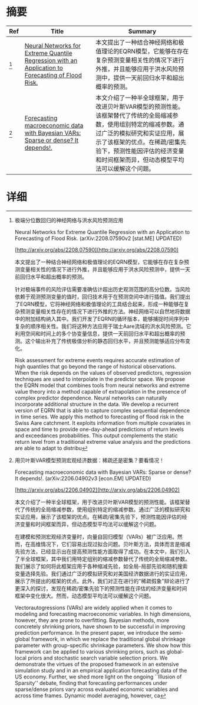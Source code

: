 # 摘要

| Ref | Title | Summary |
| --- | --- | --- |
| [^1] | [Neural Networks for Extreme Quantile Regression with an Application to Forecasting of Flood Risk.](http://arxiv.org/abs/2208.07590) | 本文提出了一种结合神经网络和极值理论的EQRN模型，它能够在存在复杂预测变量相关性的情况下进行外推，并且能够应用于洪水风险预测中，提供一天前回归水平和超出概率的预测。 |
| [^2] | [Forecasting macroeconomic data with Bayesian VARs: Sparse or dense? It depends!.](http://arxiv.org/abs/2206.04902) | 本文介绍了一种半全球框架，用于改进贝叶斯VAR模型的预测性能。该框架替代了传统的全局缩减参数，使用组别特定的缩减参数。通过广泛的模拟研究和实证应用，展示了该框架的优点。在稀疏/密集先验下，预测性能因评估的经济变量和时间框架而异，但动态模型平均法可以缓解这个问题。 |

# 详细

[^1]: 极端分位数回归的神经网络与洪水风险预测应用

    Neural Networks for Extreme Quantile Regression with an Application to Forecasting of Flood Risk. (arXiv:2208.07590v2 [stat.ME] UPDATED)

    [http://arxiv.org/abs/2208.07590](http://arxiv.org/abs/2208.07590)

    本文提出了一种结合神经网络和极值理论的EQRN模型，它能够在存在复杂预测变量相关性的情况下进行外推，并且能够应用于洪水风险预测中，提供一天前回归水平和超出概率的预测。

    

    针对极端事件的风险评估需要准确估计超出历史观测范围的高分位数。当风险依赖于观测预测变量的值时，回归技术用于在预测空间中进行插值。我们提出了EQRN模型，它将神经网络和极值理论的工具结合起来，形成一种能够在复杂预测变量相关性存在的情况下进行外推的方法。神经网络可以自然地将数据中的附加结构纳入其中。我们开发了EQRN的循环版本，能够捕捉时间序列中复杂的顺序相关性。我们将这种方法应用于瑞士Aare流域的洪水风险预测。它利用空间和时间上的多个协变量信息，提供一天前回归水平和超出概率的预测。这个输出补充了传统极值分析的静态回归水平，并且预测能够适应分布变化。

    Risk assessment for extreme events requires accurate estimation of high quantiles that go beyond the range of historical observations. When the risk depends on the values of observed predictors, regression techniques are used to interpolate in the predictor space. We propose the EQRN model that combines tools from neural networks and extreme value theory into a method capable of extrapolation in the presence of complex predictor dependence. Neural networks can naturally incorporate additional structure in the data. We develop a recurrent version of EQRN that is able to capture complex sequential dependence in time series. We apply this method to forecasting of flood risk in the Swiss Aare catchment. It exploits information from multiple covariates in space and time to provide one-day-ahead predictions of return levels and exceedances probabilities. This output complements the static return level from a traditional extreme value analysis and the predictions are able to adapt to distribu
    
[^2]: 用贝叶斯VAR模型预测宏观经济数据：稀疏还是密集？要看情况！

    Forecasting macroeconomic data with Bayesian VARs: Sparse or dense? It depends!. (arXiv:2206.04902v3 [econ.EM] UPDATED)

    [http://arxiv.org/abs/2206.04902](http://arxiv.org/abs/2206.04902)

    本文介绍了一种半全球框架，用于改进贝叶斯VAR模型的预测性能。该框架替代了传统的全局缩减参数，使用组别特定的缩减参数。通过广泛的模拟研究和实证应用，展示了该框架的优点。在稀疏/密集先验下，预测性能因评估的经济变量和时间框架而异，但动态模型平均法可以缓解这个问题。

    

    在建模和预测宏观经济变量时，向量自回归模型（VARs）被广泛应用。然而，在高维情况下，它们容易出现过拟合问题。贝叶斯方法，具体而言是缩减先验方法，已经显示出在提高预测性能方面取得了成功。在本文中，我们引入了半全球框架，其中我们用特定组别的缩减参数替代了传统的全局缩减参数。我们展示了如何将此框架应用于各种缩减先验，如全局-局部先验和随机搜索变量选择先验。我们通过广泛的模拟研究和对美国经济数据进行的实证应用，展示了所提出的框架的优点。此外，我们对正在进行的"稀疏假象"辩论进行了更深入的探讨，发现在稀疏/密集先验下的预测性能在评估的经济变量和时间框架中变化很大。然而，动态模型平均法可以缓解这个问题。

    Vectorautogressions (VARs) are widely applied when it comes to modeling and forecasting macroeconomic variables. In high dimensions, however, they are prone to overfitting. Bayesian methods, more concretely shrinking priors, have shown to be successful in improving prediction performance. In the present paper, we introduce the semi-global framework, in which we replace the traditional global shrinkage parameter with group-specific shrinkage parameters. We show how this framework can be applied to various shrinking priors, such as global-local priors and stochastic search variable selection priors. We demonstrate the virtues of the proposed framework in an extensive simulation study and in an empirical application forecasting data of the US economy. Further, we shed more light on the ongoing ``Illusion of Sparsity'' debate, finding that forecasting performances under sparse/dense priors vary across evaluated economic variables and across time frames. Dynamic model averaging, however, ca
    

